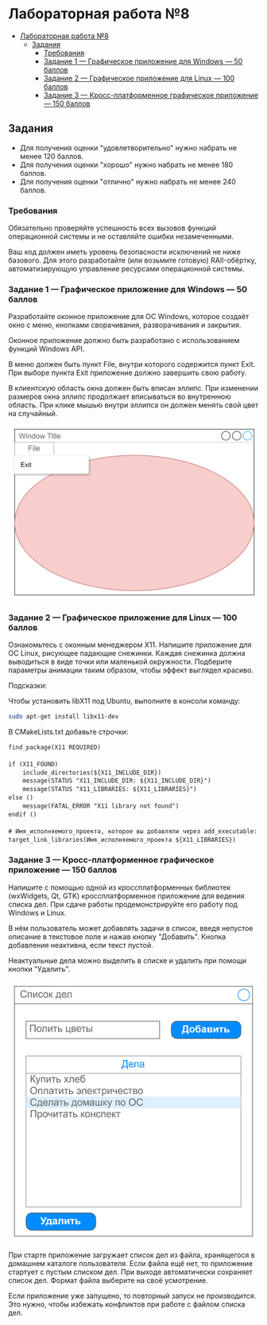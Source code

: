 # Лабораторная работа №8

- [Лабораторная работа №8](#лабораторная-работа-8)
  - [Задания](#задания)
    - [Требования](#требования)
    - [Задание 1 — Графическое приложение для Windows — 50 баллов](#задание-1--графическое-приложение-для-windows--50-баллов)
    - [Задание 2 — Графическое приложение для Linux — 100 баллов](#задание-2--графическое-приложение-для-linux--100-баллов)
    - [Задание 3 — Кросс-платформенное графическое приложение — 150 баллов](#задание-3--кросс-платформенное-графическое-приложение--150-баллов)

## Задания

- Для получения оценки "удовлетворительно" нужно набрать не менее 120 баллов.
- Для получения оценки "хорошо" нужно набрать не менее 180 баллов.
- Для получения оценки "отлично" нужно набрать не менее 240 баллов.

### Требования

Обязательно проверяйте успешность всех вызовов функций операционной системы и не оставляйте ошибки незамеченными.

Ваш код должен иметь уровень безопасности исключений не ниже базового.
Для этого разработайте (или возьмите готовую) RAII-обёртку, автоматизирующую
управление ресурсами операционной системы.

### Задание 1 — Графическое приложение для Windows — 50 баллов

Разработайте оконное приложение для ОС Windows, которое создаёт окно с меню,
кнопками сворачивания, разворачивания и закрытия.

Оконное приложение должно быть разработано с использованием функций Windows API.

В меню должен быть пункт File, внутри которого содержится пункт Exit.
При выборе пункта Exit приложение должно завершить свою работу.

В клиентскую область окна должен быть вписан эллипс. При изменении размеров окна
эллипс продолжает вписываться во внутреннюю область.
При клике мышью внутри эллипса он должен менять свой цвет на случайный.

![alt text](images/win-with-menu.png)

### Задание 2 — Графическое приложение для Linux — 100 баллов

Ознакомьтесь с оконным менеджером X11. Напишите приложение для ОС Linux, рисующее падающие снежинки.
Каждая снежинка должна выводиться в виде точки или маленькой окружности.
Подберите параметры анимации таким образом, чтобы эффект выглядел красиво.

Подсказки:

Чтобы установить libX11 под Ubuntu, выполните в консоли команду:

```bash
sudo apt-get install libx11-dev
```

В CMakeLists.txt добавьте строчки:

```txt
find_package(X11 REQUIRED)

if (X11_FOUND)
    include_directories(${X11_INCLUDE_DIR})
    message(STATUS "X11_INCLUDE_DIR: ${X11_INCLUDE_DIR}")
    message(STATUS "X11_LIBRARIES: ${X11_LIBRARIES}")
else ()
    message(FATAL_ERROR "X11 library not found")
endif ()

# Имя_исполняемого_проекта, которое вы добавляли через add_executable:
target_link_libraries(Имя_исполняемого_проекта ${X11_LIBRARIES})
```

### Задание 3 — Кросс-платформенное графическое приложение — 150 баллов

Напишите с помощью одной из кроссплатформенных библиотек (wxWidgets, Qt, GTK)
кроссплатформенное приложение для ведения списка дел.
При сдаче работы продемонстрируйте его работу под Windows и Linux.

В нём пользователь может добавлять задачи в список, введя непустое описание в текстовое поле и нажав кнопку "Добавить".
Кнопка добавления неактивна, если текст пустой.

Неактуальные дела можно выделить в списке и удалить при помощи кнопки "Удалить".

![Список дел](images/todo-list.png)

При старте приложение загружает список дел из файла, хранящегося в домашнем каталоге пользователя.
Если файла ещё нет, то приложение стартует с пустым списком дел.
При выходе автоматически сохраняет список дел.
Формат файла выберите на своё усмотрение.

Если приложение уже запущено, то повторный запуск не производится.
Это нужно, чтобы избежать конфликтов при работе с файлом списка дел.

